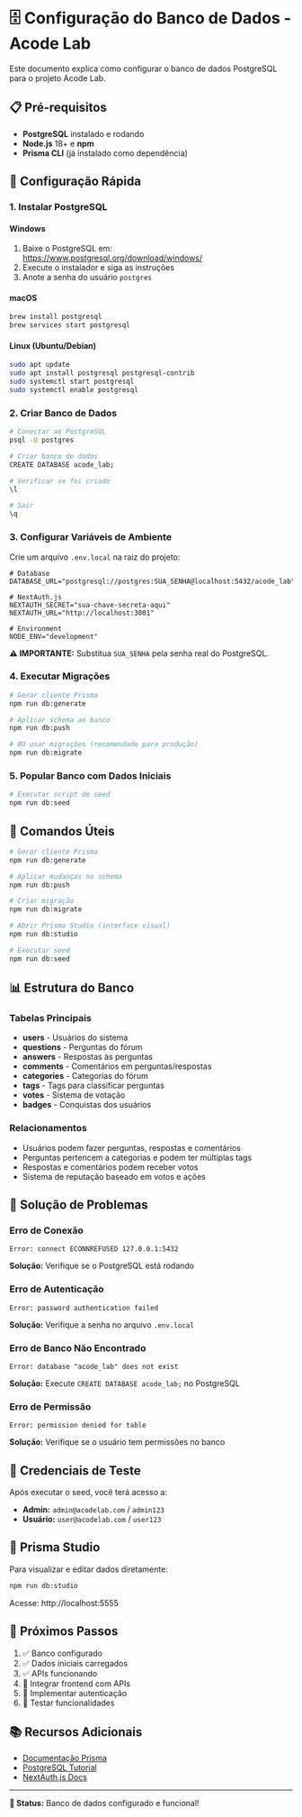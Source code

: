 # 🗄️ Configuração do Banco de Dados - Acode Lab

Este documento explica como configurar o banco de dados PostgreSQL para o projeto Acode Lab.

## 📋 Pré-requisitos

- **PostgreSQL** instalado e rodando
- **Node.js** 18+ e **npm**
- **Prisma CLI** (já instalado como dependência)

## 🚀 Configuração Rápida

### 1. Instalar PostgreSQL

#### Windows
1. Baixe o PostgreSQL em: https://www.postgresql.org/download/windows/
2. Execute o instalador e siga as instruções
3. Anote a senha do usuário `postgres`

#### macOS
```bash
brew install postgresql
brew services start postgresql
```

#### Linux (Ubuntu/Debian)
```bash
sudo apt update
sudo apt install postgresql postgresql-contrib
sudo systemctl start postgresql
sudo systemctl enable postgresql
```

### 2. Criar Banco de Dados

```bash
# Conectar ao PostgreSQL
psql -U postgres

# Criar banco de dados
CREATE DATABASE acode_lab;

# Verificar se foi criado
\l

# Sair
\q
```

### 3. Configurar Variáveis de Ambiente

Crie um arquivo `.env.local` na raiz do projeto:

```env
# Database
DATABASE_URL="postgresql://postgres:SUA_SENHA@localhost:5432/acode_lab"

# NextAuth.js
NEXTAUTH_SECRET="sua-chave-secreta-aqui"
NEXTAUTH_URL="http://localhost:3001"

# Environment
NODE_ENV="development"
```

**⚠️ IMPORTANTE:** Substitua `SUA_SENHA` pela senha real do PostgreSQL.

### 4. Executar Migrações

```bash
# Gerar cliente Prisma
npm run db:generate

# Aplicar schema ao banco
npm run db:push

# OU usar migrações (recomendado para produção)
npm run db:migrate
```

### 5. Popular Banco com Dados Iniciais

```bash
# Executar script de seed
npm run db:seed
```

## 🔧 Comandos Úteis

```bash
# Gerar cliente Prisma
npm run db:generate

# Aplicar mudanças no schema
npm run db:push

# Criar migração
npm run db:migrate

# Abrir Prisma Studio (interface visual)
npm run db:studio

# Executar seed
npm run db:seed
```

## 📊 Estrutura do Banco

### Tabelas Principais

- **users** - Usuários do sistema
- **questions** - Perguntas do fórum
- **answers** - Respostas às perguntas
- **comments** - Comentários em perguntas/respostas
- **categories** - Categorias do fórum
- **tags** - Tags para classificar perguntas
- **votes** - Sistema de votação
- **badges** - Conquistas dos usuários

### Relacionamentos

- Usuários podem fazer perguntas, respostas e comentários
- Perguntas pertencem a categorias e podem ter múltiplas tags
- Respostas e comentários podem receber votos
- Sistema de reputação baseado em votos e ações

## 🚨 Solução de Problemas

### Erro de Conexão
```
Error: connect ECONNREFUSED 127.0.0.1:5432
```
**Solução:** Verifique se o PostgreSQL está rodando

### Erro de Autenticação
```
Error: password authentication failed
```
**Solução:** Verifique a senha no arquivo `.env.local`

### Erro de Banco Não Encontrado
```
Error: database "acode_lab" does not exist
```
**Solução:** Execute `CREATE DATABASE acode_lab;` no PostgreSQL

### Erro de Permissão
```
Error: permission denied for table
```
**Solução:** Verifique se o usuário tem permissões no banco

## 🔐 Credenciais de Teste

Após executar o seed, você terá acesso a:

- **Admin:** `admin@acodelab.com` / `admin123`
- **Usuário:** `user@acodelab.com` / `user123`

## 📱 Prisma Studio

Para visualizar e editar dados diretamente:

```bash
npm run db:studio
```

Acesse: http://localhost:5555

## 🚀 Próximos Passos

1. ✅ Banco configurado
2. ✅ Dados iniciais carregados
3. ✅ APIs funcionando
4. 🔄 Integrar frontend com APIs
5. 🔄 Implementar autenticação
6. 🔄 Testar funcionalidades

## 📚 Recursos Adicionais

- [Documentação Prisma](https://www.prisma.io/docs/)
- [PostgreSQL Tutorial](https://www.postgresqltutorial.com/)
- [NextAuth.js Docs](https://next-auth.js.org/)

---

**🎯 Status:** Banco de dados configurado e funcional!
